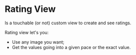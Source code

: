 # Rating View

Is a touchable (or not) custom view to create and see ratings.

Rating view let's you:

- Use any image you want;
- Get the values going into a given pace or the exact value.